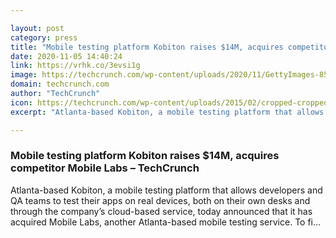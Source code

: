 ```yaml
---

layout: post
category: press
title: "Mobile testing platform Kobiton raises $14M, acquires competitor Mobile Labs"
date: 2020-11-05 14:40:24
link: https://vrhk.co/3evsi1g
image: https://techcrunch.com/wp-content/uploads/2020/11/GettyImages-856876712.jpg?w=633
domain: techcrunch.com
author: "TechCrunch"
icon: https://techcrunch.com/wp-content/uploads/2015/02/cropped-cropped-favicon-gradient.png?w=180
excerpt: "Atlanta-based Kobiton, a mobile testing platform that allows developers and QA teams to test their apps on real devices, both on their own desks and through the company’s cloud-based service, today announced that it has acquired Mobile Labs, another Atlanta-based mobile testing service. To fi…"

---
```


### Mobile testing platform Kobiton raises $14M, acquires competitor Mobile Labs – TechCrunch

Atlanta-based Kobiton, a mobile testing platform that allows developers and QA teams to test their apps on real devices, both on their own desks and through the company’s cloud-based service, today announced that it has acquired Mobile Labs, another Atlanta-based mobile testing service. To fi…